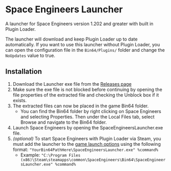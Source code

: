 # Space Engineers Launcher
A launcher for Space Engineers version 1.202 and greater with built in Plugin Loader.

The launcher will download and keep Plugin Loader up to date automatically. If you want to use this launcher without Plugin Loader, you can open the configuration file in the `Bin64/Plugins/` folder and change the `NoUpdates` value to true.

## Installation

1. Download the Launcher exe file from the [Releases page](https://github.com/sepluginloader/SpaceEngineersLauncher/releases/latest)
2. Make sure the exe file is not blocked before continuing by opening the file properties of the extracted file and checking the Unblock box if it exists. 
3. The extracted files can now be placed in the game Bin64 folder.
	- You can find the Bin64 folder by right clicking on Space Engineers and selecting Properties. Then under the Local Files tab, select Browse and navigate to the Bin64 folder. 
4. Launch Space Engineers by opening the SpaceEngineersLauncher.exe file. 
5. *(optional)* To start Space Engineers with Plugin Loader via Steam, you must add the launcher to the [game launch options](https://support.steampowered.com/kb_article.php?ref=1040-JWMT-2947) using the following format: `"YourBin64PathHere\SpaceEngineersLauncher.exe" %command%`
	- Example: `"C:\Program Files (x86)\Steam\steamapps\common\SpaceEngineers\Bin64\SpaceEngineersLauncher.exe" %command%`
